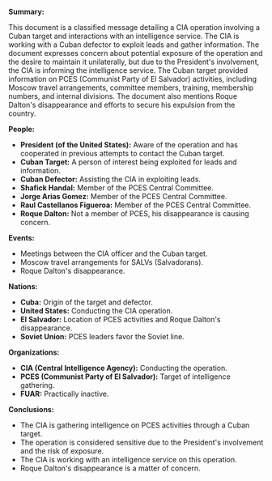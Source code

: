 **Summary:**

This document is a classified message detailing a CIA operation involving a Cuban target and interactions with an intelligence service. The CIA is working with a Cuban defector to exploit leads and gather information. The document expresses concern about potential exposure of the operation and the desire to maintain it unilaterally, but due to the President's involvement, the CIA is informing the intelligence service. The Cuban target provided information on PCES (Communist Party of El Salvador) activities, including Moscow travel arrangements, committee members, training, membership numbers, and internal divisions. The document also mentions Roque Dalton's disappearance and efforts to secure his expulsion from the country.

**People:**

*   **President (of the United States):** Aware of the operation and has cooperated in previous attempts to contact the Cuban target.
*   **Cuban Target:** A person of interest being exploited for leads and information.
*   **Cuban Defector:** Assisting the CIA in exploiting leads.
*   **Shafick Handal:** Member of the PCES Central Committee.
*   **Jorge Arias Gomez:** Member of the PCES Central Committee.
*   **Raul Castellanos Figueroa:** Member of the PCES Central Committee.
*   **Roque Dalton:** Not a member of PCES, his disappearance is causing concern.

**Events:**

*   Meetings between the CIA officer and the Cuban target.
*   Moscow travel arrangements for SALVs (Salvadorans).
*   Roque Dalton's disappearance.

**Nations:**

*   **Cuba:** Origin of the target and defector.
*   **United States:** Conducting the CIA operation.
*   **El Salvador:** Location of PCES activities and Roque Dalton's disappearance.
*   **Soviet Union:** PCES leaders favor the Soviet line.

**Organizations:**

*   **CIA (Central Intelligence Agency):** Conducting the operation.
*   **PCES (Communist Party of El Salvador):** Target of intelligence gathering.
*   **FUAR:** Practically inactive.

**Conclusions:**

*   The CIA is gathering intelligence on PCES activities through a Cuban target.
*   The operation is considered sensitive due to the President's involvement and the risk of exposure.
*   The CIA is working with an intelligence service on this operation.
*   Roque Dalton's disappearance is a matter of concern.